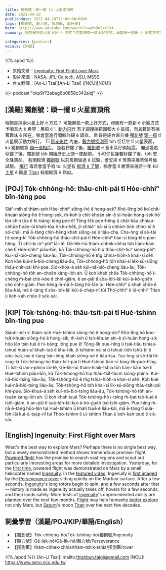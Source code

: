 ```yaml
---
title: 獨創號：頭一擺 tī 火星面頂飛
date: 2021-04-20
publishdate: 2021-04-20T12:00:00+0800
tags: [獨創號, 毅力號, 探測車, 直升機]
hero: https://www.youtube.com/watch?v=wMnOo2zcjXA
summary: 啥物是探索火星上好 ê 方式？可能無孤一款上好方式，毋閣有一款新 ê 示範方式予咱真大 ê 希望：用飛 ê！

categories: [podcast]
vocals: [阿錕]
---
```


{{% apod %}}

- 原始文章：[Ingenuity: First Flight over Mars](https://apod.nasa.gov/apod/ap210420.html)
- 影片來源：[NASA](https://www.nasa.gov/), [JPL-Caltech](https://www.jpl.nasa.gov), [ASU](https://mastcamz.asu.edu/), [MSSS](http://www.msss.com/)
- 台文翻譯：[An-Li Tsai][An-Li Tsai] ([NCU][NCU])

{{< podcast "ckp9r72abeg6p0858c342aizj" >}}

## [漢羅] 獨創號：頭一擺 tī 火星面頂飛
啥物是探索火星上好 ê 方式？
可能無孤一款上好方式，毋閣有一款新 ê 示範方式予咱真大 ê 希望：用飛 ê！
[動力飛行][Powered flight] 有才調搜揣範圍較大 ê 區域，而且若是有揣著趣味 ê 所在，嘛會當進行閣較詳細 ê 調查。
昨昏是細台直升機 [獨創號][Ingenuity1] [頭一擺][first time] tī 火星展示動力飛行。
Tī [這支影片][featured video] 內底，[毅力號探測車][Perseverance rover] to̍h 恬恬坐 tī 火星表面，kā 獨創號翕 [頭一張相片][first imaged]。
幾若秒鐘了後，[獨創號][Ingenuity2 t] ê 長車葉仔開始踅。
閣過幾若秒鐘了後，獨創號 to̍h 開始歷史上頭一擺起飛。
小可仔踅幾若秒鐘了後，to̍h 安全降落矣。
有閣較濟 [獨創號][Ingenuity3] 以前毋捌做過 ê 試驗，會安排 tī 煞落來幾若個月做試驗。
[飛行][Flight] 毋若會當予咱 tùi 火星有 [較濟 ê 了解][better explore]，嘛會當 tī 紲落來幾若十年 tùi [土星][Saturn] ê 衛星 [Titan][Titan] 有閣較濟 ê 熟似。

## [POJ] To̍k-chhòng-hō: thâu-chi̍t-pái tī Hóe-chhiⁿ bīn-téng poe

Siáⁿ-mih sī thàm-soh Hòe-chhiⁿ siōng-hó ê hong-sek?
Khó-lêng bô ko͘-chi̍t-khoán siōng-hó ê hong-sek, m̄-koh ū chi̍t-khoán sin-ê sī-hoān hong-sek hō͘ lán chin tōa ê hi-bāng: iōng poe ê!
Tōng-le̍k poe-hêng ū châi-tiāu chhiau-chhōe hoān-ûi khah-tōa ê khu-he̍k, jî-chhiáⁿ nā-sī ū chhōe-tio̍h chhù-bī ê só͘-chāi, mā ē-tàng chìn-hêng khah siông-sè ê tiâu-cha.
Cha-hng sī sè-tâi ti̍t-seng-ki To̍k-chhòng-hō thâu-chi̍t-pái tī Hóe-chhiⁿ tiān-sī tōng-le̍k-poe-hêng.
Tī chit-ki iáⁿ-phìⁿ lāi-té, Gē-le̍k-hō thàm-chhek-chhia to̍h tiām-tiām che tī Hóe-chhiⁿ piáu-bīn, kā To̍k-chhòng-hō hip thâu-chi̍t-tiuⁿ siòng-phìⁿ.
Kui-nā-bió-cheng liáu-āu, To̍k-chhòng-hō ê tn̂g chhia-hio̍h-á khai-sí se̍h.
Koh kòe kui-nā-bió-cheng liáu-āu, To̍k-chhòng-hō to̍h khai-sí le̍k-sú-siōng thâu-chi̍t-pái khí-poe.
Sió-khóa-á se̍h kúi-nā-bió-cheng liáu-āu, To̍k-chhòng-hō to̍h an-choân kàng-lo̍h ah.
Ū koh khah chōe To̍k-chhòng-hō í-chêng m̄-bat chò-kòe ê chhì-giām, ē an-pâi tī sòa-lo̍h-lâi kúi-ā-kò-goe̍h chò chhì-giām.
Poe-hêng m̄-nā ē-tàng hō͘-lán tùi Hóe-chhiⁿ ū khah chōe ê liáu-kái, mā ē-tàng tī sòa-lo̍h-lâi kúi-ā-cha̍p-nî tùi Thó͘-chhiⁿ ê ūi-chhiⁿ Titan ū koh-kah chōe ê se̍k-sāi.



## [KIP] To̍k-tshòng-hō: thâu-tsi̍t-pái tī Hué-tshinn bīn-tíng pue

Siánn-mih sī thàm-soh Huè-tshinn siōng-hó ê hong-sik?
Khó-lîng bô koo-tsi̍t-khuán siōng-hó ê hong-sik, m̄-koh ū tsi̍t-khuán sin-ê sī-huān hong-sik hōo lán tsin tuā ê hi-bāng: iōng pue ê!
Tōng-li̍k pue-hîng ū tsâi-tiāu tshiau-tshuē huān-uî khah-tuā ê khu-hi̍k, jî-tshiánn nā-sī ū tshuē-tio̍h tshù-bī ê sóo-tsāi, mā ē-tàng tsìn-hîng khah siông-sè ê tiâu-tsa.
Tsa-hng sī sè-tâi ti̍t-sing-ki To̍k-tshòng-hō thâu-tsi̍t-pái tī Hué-tshinn tiān-sī tōng-li̍k-pue-hîng.
Tī tsit-ki iánn-phìnn lāi-té, Gē-li̍k-hō thàm-tshik-tshia to̍h tiām-tiām tse tī Hué-tshinn piáu-bīn, kā To̍k-tshòng-hō hip thâu-tsi̍t-tiunn siòng-phìnn.
Kui-nā-bió-tsing liáu-āu, To̍k-tshòng-hō ê tn̂g tshia-hio̍h-á khai-sí se̍h.
Koh kuè kui-nā-bió-tsing liáu-āu, To̍k-tshòng-hō to̍h khai-sí li̍k-sú-siōng thâu-tsi̍t-pái khí-pue.
Sió-khuá-á se̍h kuí-nā-bió-tsing liáu-āu, To̍k-tshòng-hō to̍h an-tsuân kàng-lo̍h ah.
Ū koh khah tsuē To̍k-tshòng-hō í-tsîng m̄-bat tsò-kuè ê tshì-giām, ē an-pâi tī suà-lo̍h-lâi kuí-ā-kò-gue̍h tsò tshì-giām.
Pue-hîng m̄-nā ē-tàng hōo-lán tuì Hué-tshinn ū khah tsuē ê liáu-kái, mā ē-tàng tī suà-lo̍h-lâi kuí-ā-tsa̍p-nî tuì Thóo-tshinn ê uī-tshinn Titan ū koh-kah tsuē ê si̍k-sāi.

## [English] Ingenuity: First Flight over Mars

What's the best way to explore Mars? Perhaps there is no single best way, but a newly demonstrated method shows tremendous promise: flight. [Powered flight][Powered flight] has the promise to search vast regions and scout out particularly interesting areas for more detailed investigation. Yesterday, for the [first time][first time], powered flight was demonstrated on Mars by a small helicopter named [Ingenuity][Ingenuity1]. In the [featured video][featured video], Ingenuity is [first imaged][first imaged] by the [Perseverance rover][Perseverance rover] sitting quietly on the Martian surface. After a few seconds, [Ingenuity][Ingenuity2 e]'s long rotors begin to spin, and a few seconds after that -- history is made as Ingenuity actually takes off, hovers for a few seconds, and then lands safely. More tests of [Ingenuity][Ingenuity3]'s unprecedented ability are planned over the next few months. [Flight][Flight] may help humanity [better explore][better explore] not only Mars, but [Saturn][Saturn]'s moon [Titan][Titan] over the next few decades.


## 詞彙學習（漢羅/POJ/KIP/華語/English）

- 【獨創號】To̍k-chhòng-hō/To̍k-tshòng-hō/獨創號/Ingenuity
- 【毅力號】Gē-le̍k-hō/Gē-li̍k-hō/毅力號/Perseverance
- 【探測車】thàm-chhek-chhia/thàm-tshik-tshia/探測車/rover

{{% /apod %}}
[An-Li Tsai]: mailto:thianbun.taigi@gmail.com
[NCU]: https://www.astro.ncu.edu.tw


[Powered flight]: https://www.grc.nasa.gov/www/k-12/UEET/StudentSite/historyofflight.html
[first time]: https://www.nasa.gov/press-release/nasa-s-ingenuity-mars-helicopter-succeeds-in-historic-first-flight
[Ingenuity1]: https://mars.nasa.gov/technology/helicopter/
[featured video]: https://mars.nasa.gov/resources/25828/first-video-of-nasas-ingenuity-mars-helicopter-in-flight/
[first imaged]: https://mars.nasa.gov/news/8912/say-cheese-on-mars-perseverances-selfie-with-ingenuity/
[Perseverance rover]: https://mars.nasa.gov/mars2020/spacecraft/instruments/
[Ingenuity2 e]: https://apod.nasa.gov/apod/ap210302.html
[Ingenuity2 t]: https://apod.tw/daily/20210302/
[Ingenuity3]: https://mars.nasa.gov/technology/helicopter/#Anatomy
[Flight]: https://www.nasa.gov/press-release/nasas-dragonfly-will-fly-around-titan-looking-for-origins-signs-of-life
[better explore]: https://mars.nasa.gov/science/goals/
[Saturn]: https://solarsystem.nasa.gov/planets/saturn/overview/
[Titan]: https://solarsystem.nasa.gov/moons/saturn-moons/titan/overview/
